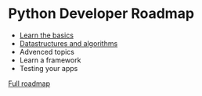 # Python Developer Roadmap
- [Learn the basics](https://github.com/k3ybladewielder/python-developer/blob/main/basics/basics.ipynb)
- [Datastructures and algorithms](https://github.com/k3ybladewielder/python-developer/blob/main/datastructures_algorithms/algoritmos.ipynb)
- Advenced topics
- Learn a framework
- Testing your apps

[Full roadmap](https://roadmap.sh/python)
